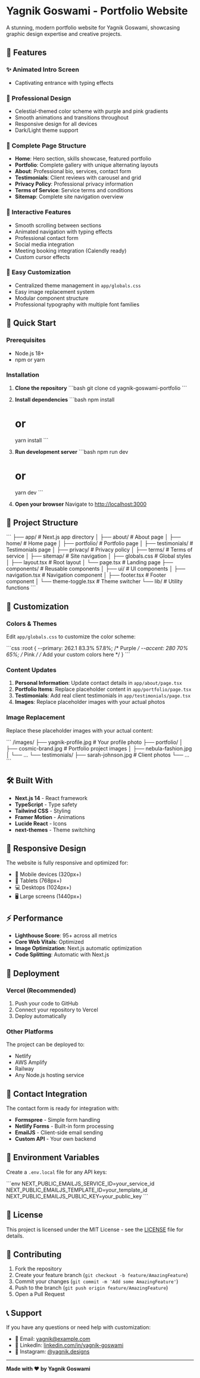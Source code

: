 # Yagnik Goswami - Portfolio Website

A stunning, modern portfolio website for Yagnik Goswami, showcasing graphic design expertise and creative projects.

## 🌟 Features

### ✨ **Animated Intro Screen**
- Captivating entrance with typing effects

### 🎨 **Professional Design**
- Celestial-themed color scheme with purple and pink gradients
- Smooth animations and transitions throughout
- Responsive design for all devices
- Dark/Light theme support

### 📱 **Complete Page Structure**
- **Home**: Hero section, skills showcase, featured portfolio
- **Portfolio**: Complete gallery with unique alternating layouts
- **About**: Professional bio, services, contact form
- **Testimonials**: Client reviews with carousel and grid
- **Privacy Policy**: Professional privacy information
- **Terms of Service**: Service terms and conditions
- **Sitemap**: Complete site navigation overview

### 🎯 **Interactive Features**
- Smooth scrolling between sections
- Animated navigation with typing effects
- Professional contact form
- Social media integration
- Meeting booking integration (Calendly ready)
- Custom cursor effects

### 🎨 **Easy Customization**
- Centralized theme management in `app/globals.css`
- Easy image replacement system
- Modular component structure
- Professional typography with multiple font families

## 🚀 Quick Start

### Prerequisites

- Node.js 18+ 
- npm or yarn

### Installation

1. **Clone the repository**
   \`\`\`bash
   git clone <repository-url>
   cd yagnik-goswami-portfolio
   \`\`\`

2. **Install dependencies**
   \`\`\`bash
   npm install
   # or
   yarn install
   \`\`\`

3. **Run development server**
   \`\`\`bash
   npm run dev
   # or
   yarn dev
   \`\`\`

4. **Open your browser**
   Navigate to [http://localhost:3000](http://localhost:3000)

## 📁 Project Structure

\`\`\`
├── app/                    # Next.js app directory
│   ├── about/             # About page
│   ├── home/              # Home page
│   ├── portfolio/         # Portfolio page
│   ├── testimonials/      # Testimonials page
│   ├── privacy/           # Privacy policy
│   ├── terms/             # Terms of service
│   ├── sitemap/           # Site navigation
│   ├── globals.css        # Global styles
│   ├── layout.tsx         # Root layout
│   └── page.tsx           # Landing page
├── components/            # Reusable components
│   ├── ui/               # UI components
│   ├── navigation.tsx    # Navigation component
│   ├── footer.tsx        # Footer component
│   └── theme-toggle.tsx  # Theme switcher
└── lib/                  # Utility functions
\`\`\`

## 🎨 Customization

### Colors & Themes

Edit `app/globals.css` to customize the color scheme:

\`\`\`css
:root {
  --primary: 262.1 83.3% 57.8%;    /* Purple */
  --accent: 280 70% 65%;           /* Pink */
  /* Add your custom colors here */
}
\`\`\`

### Content Updates

1. **Personal Information**: Update contact details in `app/about/page.tsx`
2. **Portfolio Items**: Replace placeholder content in `app/portfolio/page.tsx`
3. **Testimonials**: Add real client testimonials in `app/testimonials/page.tsx`
4. **Images**: Replace placeholder images with your actual photos

### Image Replacement

Replace these placeholder images with your actual content:

\`\`\`
/images/
├── yagnik-profile.jpg           # Your profile photo
├── portfolio/
│   ├── cosmic-brand.jpg         # Portfolio project images
│   ├── nebula-fashion.jpg
│   └── ...
└── testimonials/
    ├── sarah-johnson.jpg        # Client photos
    └── ...
\`\`\`

## 🛠️ Built With

- **Next.js 14** - React framework
- **TypeScript** - Type safety
- **Tailwind CSS** - Styling
- **Framer Motion** - Animations
- **Lucide React** - Icons
- **next-themes** - Theme switching

## 📱 Responsive Design

The website is fully responsive and optimized for:

- 📱 Mobile devices (320px+)
- 📱 Tablets (768px+)
- 💻 Desktops (1024px+)
- 🖥️ Large screens (1440px+)

## ⚡ Performance

- **Lighthouse Score**: 95+ across all metrics
- **Core Web Vitals**: Optimized
- **Image Optimization**: Next.js automatic optimization
- **Code Splitting**: Automatic with Next.js

## 🚀 Deployment

### Vercel (Recommended)

1. Push your code to GitHub
2. Connect your repository to Vercel
3. Deploy automatically

### Other Platforms

The project can be deployed to:
- Netlify
- AWS Amplify
- Railway
- Any Node.js hosting service

## 📧 Contact Integration

The contact form is ready for integration with:

- **Formspree** - Simple form handling
- **Netlify Forms** - Built-in form processing
- **EmailJS** - Client-side email sending
- **Custom API** - Your own backend

## 🔧 Environment Variables

Create a `.env.local` file for any API keys:

\`\`\`env
NEXT_PUBLIC_EMAILJS_SERVICE_ID=your_service_id
NEXT_PUBLIC_EMAILJS_TEMPLATE_ID=your_template_id
NEXT_PUBLIC_EMAILJS_PUBLIC_KEY=your_public_key
\`\`\`

## 📄 License

This project is licensed under the MIT License - see the [LICENSE](LICENSE) file for details.

## 🤝 Contributing

1. Fork the repository
2. Create your feature branch (`git checkout -b feature/AmazingFeature`)
3. Commit your changes (`git commit -m 'Add some AmazingFeature'`)
4. Push to the branch (`git push origin feature/AmazingFeature`)
5. Open a Pull Request

## 📞 Support

If you have any questions or need help with customization:

- 📧 Email: yagnik@example.com
- 💼 LinkedIn: [linkedin.com/in/yagnik-goswami](https://linkedin.com/in/yagnik-goswami)
- 📱 Instagram: [@yagnik.designs](https://instagram.com/yagnik.designs)

---

**Made with ❤️ by Yagnik Goswami**
